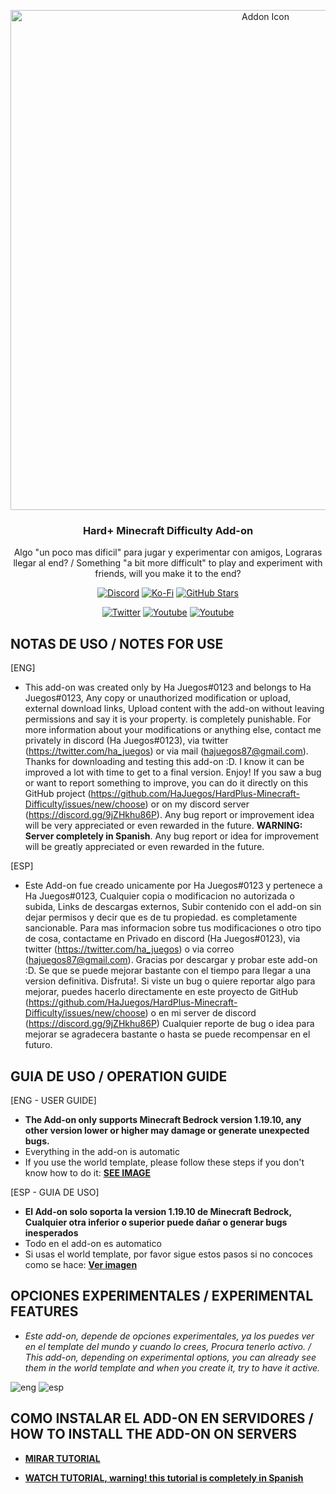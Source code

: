<p align="center">
  <img src="https://cdn.discordapp.com/attachments/997603479822536794/1002040269153255455/splash_changed.png" alt="Addon Icon" width=800>
  <h3 align="center">Hard+ Minecraft Difficulty Add-on</h3>
  
 <p align="center">
Algo "un poco mas dificil" para jugar y experimentar con amigos, Lograras llegar al end? / Something "a bit more difficult" to play and experiment with friends, will you make it to the end?</p>
</p>

<p align="center">
  <a href="https://discord.gg/9jZHkhu86P"><img src="https://img.shields.io/discord/782053401281429504?style=plastic&color=red&logo=discord&label=Discord%20Server" alt="Discord "/></a>
  <a href="https://ko-fi.com/hajuegos0710"><img src="https://img.shields.io/npm/v/express?url=https://ko-fi.com/hajuegos0710&style=plastic&logo=kofi&label=My%20Donations%20page&color=inactive" alt="Ko-Fi "/></a>
  <a href="https://github.com/HaJuegos/HardPlus-Minecraft-Difficulty"><img src="https://img.shields.io/github/stars/HaJuegos/HardPlus-Minecraft-Difficulty?label=Current%20stars&style=plastic&logo=github&color=blueviolet" alt="GitHub Stars "/></a>
</p>
<p align="center">
  <a href="https://twitter.com/ha_juegos?s=09"><img src="https://img.shields.io/twitter/follow/ha_juegos?style=plastic&color=success&logo=twitter&label=My%20Twitter" alt="Twitter "/></a>
  <a href="https://www.youtube.com/watch?v=5C2wdLLTbTI"><img src="https://img.shields.io/youtube/views/7mA2c0vx2VQ?style=plastic&logo=youtube&color=red&label=Original%20Video" alt="Youtube "/></a>
  <a href="https://www.youtube.com/watch?v=SWd6QM0TTJo"><img src="https://img.shields.io/youtube/views/SWd6QM0TTJo?style=plastic&logo=youtube&color=red&label=Video%20tutorial%20in%20Spanish" alt="Youtube "/></a>
</p>

## NOTAS DE USO / NOTES FOR USE

[ENG]
- This add-on was created only by Ha Juegos#0123 and belongs to Ha Juegos#0123, Any copy or unauthorized modification or upload, external download links, Upload content with the add-on without leaving permissions and say it is your property. is completely punishable. For more information about your modifications or anything else, contact me privately in discord (Ha Juegos#0123), via twitter (https://twitter.com/ha_juegos) or via mail (hajuegos87@gmail.com). Thanks for downloading and testing this add-on :D. I know it can be improved a lot with time to get to a final version. Enjoy! If you saw a bug or want to report something to improve, you can do it directly on this GitHub project (https://github.com/HaJuegos/HardPlus-Minecraft-Difficulty/issues/new/choose) or on my discord server (https://discord.gg/9jZHkhu86P). Any bug report or improvement idea will be very appreciated or even rewarded in the future. **WARNING: Server completely in Spanish**.
Any bug report or idea for improvement will be greatly appreciated or even rewarded in the future.

[ESP]
- Este Add-on fue creado unicamente por Ha Juegos#0123 y pertenece a Ha Juegos#0123, Cualquier copia o modificacion no autorizada o subida, Links de descargas externos, Subir contenido con el add-on sin dejar permisos y decir que es de tu propiedad. es completamente sancionable. Para mas informacion sobre tus modificaciones o otro tipo de cosa, contactame en Privado en discord (Ha Juegos#0123), via twitter (https://twitter.com/ha_juegos) o via correo (hajuegos87@gmail.com). Gracias por descargar y probar este add-on :D. Se que se puede mejorar bastante con el tiempo para llegar a una version definitiva. Disfruta!. Si viste un bug o quiere reportar algo para mejorar, puedes hacerlo directamente en este proyecto de GitHub (https://github.com/HaJuegos/HardPlus-Minecraft-Difficulty/issues/new/choose) o en mi server de discord (https://discord.gg/9jZHkhu86P) Cualquier reporte de bug o idea para mejorar se agradecera bastante o hasta se puede recompensar en el futuro.

## GUIA DE USO / OPERATION GUIDE

[ENG - USER GUIDE]
- **The Add-on only supports Minecraft Bedrock version 1.19.10, any other version lower or higher may damage or generate unexpected bugs.**
- Everything in the add-on is automatic
- If you use the world template, please follow these steps if you don't know how to do it: [**__SEE IMAGE__**](https://media.discordapp.net/attachments/964653057390546954/997570733473550536/exmple.png)

[ESP - GUIA DE USO]
- **El Add-on solo soporta la version 1.19.10 de Minecraft Bedrock, Cualquier otra inferior o superior puede dañar o generar bugs inesperados**
- Todo en el add-on es automatico
- Si usas el world template, por favor sigue estos pasos si no concoces como se hace: [**__Ver imagen__**](https://media.discordapp.net/attachments/964653057390546954/997570733473550536/exmple.png)


## OPCIONES EXPERIMENTALES / EXPERIMENTAL FEATURES
- _Este add-on, depende de opciones experimentales, ya los puedes ver en el template del mundo y cuando lo crees, Procura tenerlo activo. / This add-on, depending on experimental options, you can already see them in the world template and when you create it, try to have it active._

![eng](https://cdn.discordapp.com/attachments/997603479822536794/1002035488913367080/experiments_eng.png)
![esp](https://cdn.discordapp.com/attachments/997603479822536794/1002035489282470019/experimentos_esp.png)


## COMO INSTALAR EL ADD-ON EN SERVIDORES / HOW TO INSTALL THE ADD-ON ON SERVERS
- [**__MIRAR TUTORIAL__**](https://github.com/HaJuegos/The-Games-Store/tree/main/Betas/como%20instalar%20un%20add-on%20en%20servers)

- [**__WATCH TUTORIAL, warning! this tutorial is completely in Spanish__**](https://github.com/HaJuegos/The-Games-Store/tree/main/Betas/como%20instalar%20un%20add-on%20en%20servers)
